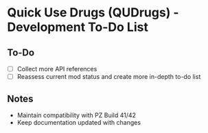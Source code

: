 # Quick Use Drugs (QUDrugs) - Development To-Do List

## To-Do

- [ ] Collect more API references
- [ ] Reassess current mod status and create more in-depth to-do list

## Notes

- Maintain compatibility with PZ Build 41/42
- Keep documentation updated with changes
